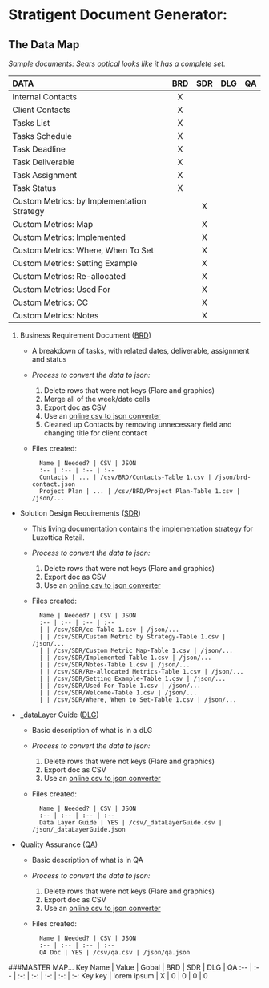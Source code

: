 # Stratigent Document Generator:
## The Data Map

_Sample documents: Sears optical looks like it has a complete set._

DATA | BRD | SDR | DLG | QA
:-- | :-: | :-: | :-: | :-:
Internal Contacts | X | | | 
Client Contacts | X | | | 
Tasks List | X | | |
Tasks Schedule | X | | |
Task Deadline | X | | |
Task Deliverable | X | | |
Task Assignment | X | | |
Task Status | X | | |
Custom Metrics: by Implementation Strategy | | X | |
Custom Metrics: Map | | X | |
Custom Metrics: Implemented | | X | |
Custom Metrics: Where, When To Set | | X | |
Custom Metrics: Setting Example | | X | |
Custom Metrics: Re-allocated | | X | |
Custom Metrics: Used For | | X | |
Custom Metrics: CC | | X | |
Custom Metrics: Notes | | X | |

1. Business Requirement Document ([BRD](https://www.dropbox.com/s/3ul75hyeezwkifh/Sears%20Optical%20Business%20Requirements.xlsx?dl=0 (edited)))
	* A breakdown of tasks, with related dates, deliverable, assignment and status
	* _Process to convert the data to json:_
		1. Delete rows that were not keys (Flare and graphics)
		2. Merge all of the week/date cells
		2. Export doc as CSV
		3. Use an [online csv to json converter](http://www.csvjson.com/csv2json)
		4. Cleaned up Contacts by removing unnecessary field and changing title for client contact 
	* Files created:

			Name | Needed? | CSV | JSON
			:-- | :-- | :-- | :--
			Contacts | ... | /csv/BRD/Contacts-Table 1.csv | /json/brd-contact.json
			Project Plan | ... | /csv/BRD/Project Plan-Table 1.csv | /json/...

* Solution Design Requirements ([SDR](https://www.dropbox.com/s/mcordxd0da1913f/Luxottica%20Global%20SDR-Sears%20Optical.xlsx?dl=0))
	* This living documentation contains the implementation strategy for  Luxottica Retail.
	* _Process to convert the data to json:_
		1. Delete rows that were not keys (Flare and graphics)
		2. Export doc as CSV
		3. Use an [online csv to json converter](http://www.csvjson.com/csv2json)
	* Files created:

			Name | Needed? | CSV | JSON
			:-- | :-- | :-- | :--
			| | /csv/SDR/cc-Table 1.csv | /json/...
			| | /csv/SDR/Custom Metric by Strategy-Table 1.csv | /json/...
			| | /csv/SDR/Custom Metric Map-Table 1.csv | /json/...
			| | /csv/SDR/Implemented-Table 1.csv | /json/...
			| | /csv/SDR/Notes-Table 1.csv | /json/...
			| | /csv/SDR/Re-allocated Metrics-Table 1.csv | /json/...
			| | /csv/SDR/Setting Example-Table 1.csv | /json/...
			| | /csv/SDR/Used For-Table 1.csv | /json/...
			| | /csv/SDR/Welcome-Table 1.csv | /json/...
			| | /csv/SDR/Where, When to Set-Table 1.csv | /json/...

* _dataLayer Guide ([DLG](https://www.dropbox.com/s/dqxq78nrmcdzk46/SearsOptical-Data%20Layer%20Map-150327.xlsx?dl=0))
	* Basic description of what is in a dLG 
	* _Process to convert the data to json:_
		1. Delete rows that were not keys (Flare and graphics)
		2. Export doc as CSV
		3. Use an [online csv to json converter](http://www.csvjson.com/csv2json)
	* Files created:

			Name | Needed? | CSV | JSON
			:-- | :-- | :-- | :--
			Data Layer Guide | YES | /csv/_dataLayerGuide.csv | /json/_dataLayerGuide.json

* Quality Assurance ([QA](https://www.dropbox.com/s/aser78zvyv13ip8/Sears%20Optical%20-%20DEV%20Testing%206.15.xlsx?dl=0))
	* Basic description of what is in QA 
	* _Process to convert the data to json:_
		1. Delete rows that were not keys (Flare and graphics)
		2. Export doc as CSV
		3. Use an [online csv to json converter](http://www.csvjson.com/csv2json)
	* Files created:

			Name | Needed? | CSV | JSON
			:-- | :-- | :-- | :--
			QA Doc | YES | /csv/qa.csv | /json/qa.json 

###MASTER MAP...
Key Name | Value | Gobal | BRD | SDR | DLG | QA
:-- | :-- | :-: | :-: | :-: | :-: | :-:
Key key | lorem ipsum | X | 0 | 0 | 0 | 0